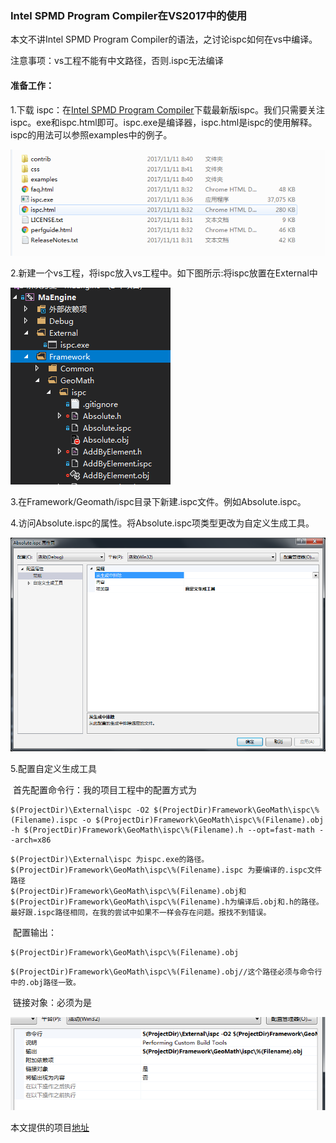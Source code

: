 ### Intel SPMD Program Compiler在VS2017中的使用

本文不讲Intel SPMD Program Compiler的语法，之讨论ispc如何在vs中编译。

注意事项：vs工程不能有中文路径，否则.ispc无法编译

#### 准备工作：

1.下载 ispc：在[Intel SPMD Program Compiler](http://ispc.github.io/documentation.html)下载最新版ispc。我们只需要关注ispc。exe和ispc.html即可。ispc.exe是编译器，ispc.html是ispc的使用解释。ispc的用法可以参照examples中的例子。

![ispc.exe目录](Picture/ispc1.png)

2.新建一个vs工程，将ispc放入vs工程中。如下图所示:将ispc放置在External中

![vs工程目录](Picture/ispc2.png)

3.在Framework/Geomath/ispc目录下新建.ispc文件。例如Absolute.ispc。

4.访问Absolute.ispc的属性。将Absolute.ispc项类型更改为自定义生成工具。

![](Picture/ispc3.png)

5.配置自定义生成工具

​	首先配置命令行：我的项目工程中的配置方式为

```
$(ProjectDir)\External\ispc -O2 $(ProjectDir)Framework\GeoMath\ispc\%(Filename).ispc -o $(ProjectDir)Framework\GeoMath\ispc\%(Filename).obj -h $(ProjectDir)Framework\GeoMath\ispc\%(Filename).h --opt=fast-math --arch=x86
```

```
$(ProjectDir)\External\ispc 为ispc.exe的路径。
$(ProjectDir)Framework\GeoMath\ispc\%(Filename).ispc 为要编译的.ispc文件路径
$(ProjectDir)Framework\GeoMath\ispc\%(Filename).obj和$(ProjectDir)Framework\GeoMath\ispc\%(Filename).h为编译后.obj和.h的路径。最好跟.ispc路径相同，在我的尝试中如果不一样会存在问题。报找不到错误。
```

​	配置输出：

```
$(ProjectDir)Framework\GeoMath\ispc\%(Filename).obj
```

```
$(ProjectDir)Framework\GeoMath\ispc\%(Filename).obj//这个路径必须与命令行中的.obj路径一致。
```

​	链接对象：必须为是

![](Picture/ispc4.png)

本文提供的项目[地址](https://github.com/BangjinMa/MaEngine)